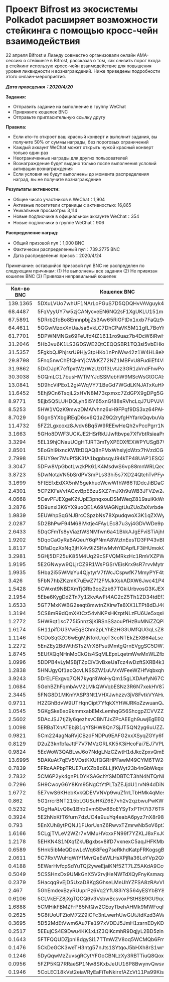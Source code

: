 # Проект Bifrost из экосистемы Polkadot расширяет возможности стейкинга с помощью кросс-чейн взаимодействия
22 апреля Bifrost и Лианду совместно организовали онлайн AMA-сессию о стейкинге в Bifrost, рассказав о том, как снизить порог входа в стейкинг использую кросс-чейн взаимодействие для повышения уровня ликвидности и вознаграждений. Ниже приведены подробности этого онлайн-мероприятия.

***Дата проведения：2020/4/20***

**Задания:**
- Отправить задание на выполнение в группу WeChat
- Привяжите кошелек BNC
- Отправьте пригласительную ссылку другу

**Правила:**
- Если кто-то откроет ваш красный конверт и выполнит задания, вы получите 50% от суммы награды, без пороговых ограничений
- Каждый аккаунт WeChat может открыть чужой красный конверт только один раз
- Неограниченные награды для других пользователей
- Вознаграждение будет выдано только после выполнения условий активации вознаграждения
- Если условия не будут выполнены до момента распределения наград, вы не получите вознаграждение

**Результаты активности:**

- Общее число участников в WeChat：1,904
- Активные посетители страницы с активностью: 16,865
- Уникальные просмотры: 3,114
- Новые подписчике в официальном аккаунте WeChat：354
- Новые подписчики в группе WeChat：906

**Распределение наград:**

- Общий призовой пул：1,000 BNC
- Фактически распределенный пул：739.2775 BNC
- Дата распределения призов：2020/4/24

Примечание: оставшийся призовой пул BNC не распределен по следующим причинам: (1) Не выполнены все задания (2) Не привязан кошелек BNC (3) Привязан неправильный кошелек

| Кол-во BNC | Кошелек BNC                                      |
| ---------- | ------------------------------------------------ |
| 139.1365   | 5DXuLVUo7whUF1NArLoPGuS7D5QDQHvVAVguyk4an2V9LQjc |
| 68.4487    | 5FqVyyUY7w5zjCANycveEN6NQ2sF1XgUKLU151m5hdG1MjKf |
| 67.5891    | 5DRrb2foBo8EnnnpbjjZs3Aw65RiGFtDx1xxb7FaQz9qMYBZ |
| 64.4611    | 5GGwMzoxXnUaJsa6vkLC7DhCPaVK5M11gfL7BoYKezMvzxiV |
| 61.7701    | 5DPWNMNGs69FeUfd4iZ1611ro9uaz7b4DcW6iRwH7V2YGfYR |
| 31.2046    | 5Hb3vu6K1LS3GDSWE2QtCEQQSBR1TQ3si5vbEHknkMkoZhaR |
| 31.5357    | 5FgkbQJPhjrsrU9Hjy3tpHKo1nPniWw42z1W4HL8eXjW5f5s |
| 29.8798    | 5Fnq5nwChEfQHrYjCWkKZ72NZ1MBFvU8FudiiEf4VHnDoE7o |
| 31.9862    | 5DkDJpK7effpxtWzrWzUzGf3LvtJz3GR1aVndFhwPojaJqo5 |
| 30.3038    | 5GQmLC17busHWTMYJdSSMebhW9MScWsGtGCAtsjiMmYa8PLP |
| 13.0841    | 5D9hcViPEo12gi4WqVY71BeGd7WGdLKNJATxKuHXYs7hnqjy |
| 11.6452    | 5Ehj9Cn6TsqiL2xHVN8M73qxmxc7ZdGPX9gDPg5GHvdko83Z |
| 8.9771     | 5Ejb5Q5LUHDQLyh5i5Y65xnGf88sRVhcLqJ7UPVJVRLRKetB |
| 8.5253     | 5HW1VQzK9mwzDMAfvhnz6xH9FPqf9DS3xz64PAHP9fS5hdiG |
| 8.7029     | 5GgnSYXbgiREqD6sv6Q1aZ9Q2ryfgHYfarkQqvbuVafEXyiw |
| 11.4732    | 5FZ2Lgxcoxz8Jvdv6Bq5W9REEwHeQh2vPccPgrr1Na7NfzWM |
| 3.1663     | 5GHo8DWF3UCKJE2HSrRkUJwftbvpe7XfVbtRsieaPr3UANbF |
| 3.3294     | 5EL19hjCNauUCgHTJRT3mTyXPEDXfEXWPYUSgB7Wxwjv2ixo |
| 2.8501     | 5EoGhi9ixncKWBtDQAQ8nFMxWhsiyjoWzx7hVzdCG8gVDoYj |
| 2.7998     | 5EUY9er7MuPfSK3fA1bgpbsqyJ94kTP48UAP1ESQ32BD1ECx |
| 3.3047     | 5DFw8VpGbctLwzkPk61K4MsdwS6vp88mnWRLQeq3tcKpzq56 |
| 3.8723     | 5DwNotaVN5bSrdPV3mPLs33hi5s7XD24QtehTvPFyqLtiysE |
| 3.1699     | 5FtEEfxEdXX5nM5gekhuoWcwWfhW66TtDdcJiBDaCezpF6ex |
| 2.4301     | 5CPZKFaVvfACxvBpEBzuSXZ7mJXh9uWB3JFVZw2JJKCZS6t4 |
| 4.0668     | 5CevPFJEXgeKZtUpE3pnqxouDSMWeqZ819suiKkWmRyCo6F9 |
| 3.2876     | 5D9unxi3K6YX9uoQE1A69MAGNgtUuZUoZaXvrbde87VPQ2rd |
| 1.9839     | 5EUWhpSqGNJBrcCSpzbNs78XpudqwoX3K1qZXWyHymNKwyu9 |
| 2.0287     | 5D2BhPwF94M68iVktje4FAyLEc87u3yj4GDVWDe9pftFw1z3 |
| 2.6433     | 5DqCFmTs8yViaztWSNMfwn6a41BkkAJgEFviSTiAjhHoK8SF |
| 1.9202     | 5DqoCaGyRaBAQeuY6qPNmA8WztnEesTD3FP43vBDoiRhv5VA |
| 1.8117     | 5DfaDqzXxNq3jHX4v9iZSHwMvhYiDApfLF3iHUmokGMRZNqQ |
| 3.2981     | 5GHj5DF25uK85M4Uq29cSFVQMRkzHc1RmVXZPW4zf3NXf1c1 |
| 1.9195     | 5E2GNwyw9QLjrCZ9R1WsPGSrVEisKrx9sR7rvvMytrrEkeXX |
| 1.9935     | 5Hba2i55WMaYu4QjytyrV7tWcJCspwfK7MmyPYF4tYmcTgmA |
| 3.426      | 5FbN7hbZKzmK7uEwZ7f2FMJkXskADXW6Jwc41P4pfYJL43rb |
| 1.5428     | 5CWxnt9NBDXmTjGRb3oqZzk67TGkiUrbvosG3KJEXW3QFvRq |
| 2.1954     | 5Ebe6KygDdZTn7y12kvAwFt4AC2cZ5Th1ZD34tdEf3f7QM3P |
| 1.6533     | 5GT7MxKWBG2seqt8mwtnZXirwTe8XX1LTPt8dDJ4Cgdw1upf |
| 1.3194     | 5CS8mR9dQmXKtCz54vNKPsHKzptNLzFU6Ue5xqsHa92RDPAy |
| 1.2772     | 5HW9qt1sc775i5nnzSjKiRSnSSaouPfHzBuMNiZZQPiibEBV |
| 1.6174     | 5H11pifDU3VwEqSChm2pLYhEzHG3UMfQUGqLsZ8QmyRwm3dS |
| 1.1146     | 5CDoSqGZC6wEgMjNfokUqeT3coNTEkZEXB64aLse1VN9LdnY |
| 1.2272     | 5EnZEy2BdWthSTsZVrXBPsutMmtgQrnEVggSC5DW73FwLSP4 |
| 1.8745     | 5EUfXQqNHnMoCkGts4SqMLEpxLqetmWwMxWLZfbSujoR7Rvu |
| 1.0996     | 5DDPB4vLyMSBjTZpCiV3vBxeUaTcz4wDzftSXRB4k12WqMLw |
| 1.2838     | 5HNUgyQf1acQcvLNSSZW1uUVxWFeeWZHfVqbxqh91v9fSh3P |
| 3.9243     | 5DrELFExgvq7QN7kyqr8WoHyQm15gLXDAefyN67CoTXyMJ13 |
| 1.0684     | 5GehBZhFqmbAvV2LMkQWVqbESNz3R6N7xekHV87CqitPaUkm |
| 2.3445     | 5FNG8D1MKmYASP3Nt1VHXJwhzzv3jV8FvtkVYAHuuDim4no1 |
| 0.9711     | H2ZGhBdvW9UTHqnCipt7YfqkXYHWJRKoZzwuanQJP9fu7s5  |
| 1.0545     | 5GKgSkeEeo9kmmxabEMxLemhqG56ShcgpZCVVZZA39Se9Spq |
| 2.5602     | 5DAcJSJ7tjZiy6qezhsvCBNTJxZPcAEEgh9uwjEgEEQ39JBW |
| 1.0098     | 5ERBaTXnATEbj81qYfSHW8Qn7SjJT5QN2yg6uUZZJyeUBicZ |
| 0.9821     | 5Cm224agNaRVjCBzdFNDPu9EAFG2xxXSyqZGYy6fd3ekZ5fd |
| 0.8129     | D2uZ3knfbfaJttF7V7MVzGRLKK5K3iHcoFai7EJ7VPLKvcW  |
| 0.9824     | 5EcWoW3QABLwJ6o7NdgLNzCZwtH1dJkcZpxvQmBa555p7DfQ |
| 13.6995    | 5DAKuAt7qEV5VDstKXUfQGRHPFawM49CYM6TW2qMZfifMJXu |
| 0.7839     | 5FRcAAPbpTRUE7urXZb8d6LLjfKWyt23b4nGbWkqxR8fe7nF |
| 2.7832     | 5CM6P2yk4gnPLDYKSAGchYSMDBTCT3hN4NTQrNHbuwUzRYMT |
| 0.7296     | 5H9CwoyG6Y8Km95NgCtYtPLTaZEJjdU1rvN94dDiNspeyQrd |
| 1.6772     | 5E7vwS6KHebKvkQDEVVNVp9wuZfrrLTbHMk4qMesicMLjedZ |
| 0.862      | 5G1rrcrBNT215bLGUSuHKiZ6E7vh2v2qzbwuPwKWQbgRpbhP |
| 0.5232     | 5GgHaALvQ8e1Bhb9vm5Ew8BoEYSyTxPTH7i376TRpnUtxpMG |
| 0.3924     | 5E2hNxKfT6furn7dzUC4a9uuYq4eabA6pyz7nX8r98P7mwhy |
| 0.793      | 5EnXUh8ytPQNJ1FUorUsnZ6RwvxTZmrwNb5oV6pt3q9Hoye7 |
| 1.6166     | 5CLgjTVLeV2WZr7vMMuHVcxxFN99f7YZKLJ8xFxJCCVo7Rnv |
| 1.2178     | 5EHKN4S1NXqfZkUBgxbsv8ifD7vxnexC5aqJHFKMbsJFy6fr |
| 0.6589     | 5Hnk5ibMeQDowLcWq68Feg7seRkhdKatpFRKogsgBtJ8F7YQ |
| 2.0611     | 5C7RxVWuHqWtYfMvrQeEeWLHsXPjRa36LoYVp2QXpDm43Y6X |
| 0.4188     | 5EWerHvfcpSdYuTQj2yweEjaiKNf5ZT7LZ5AKdA9CcCr7N8D |
| 0.5049     | 5CSSHnxDx9UMkGnX5V2rvjHeNWTdXQyFnyKsmaqsgLp3uMMY |
| 0.2379     | 5Hacqq9vEjD5UxaD8KgSGhseLMeUhYZFSA8zRAvVMtsg5uq1 |
| 2.467      | 5GhEmdexBzyRUuprPz6Vq2YfU83iYS564yESYbBY8JjKyqNm |
| 0.6106     | 5CLVkEFZ8jXgTQCQ6v3VsbwBcsvoxPStHSB9GU9qccyCx4dg |
| 1.6888     | 5CMHikFBMZFrP85NtQw2CEoyTbehAHMk9MWFoqP6G4z9efUe |
| 0.2625     | 5G8tUoUFZioM72Z9iCFc3nLwerhUwGUtJtdKzd3AVayYFBNc |
| 0.3695     | 5D52MdEtVwm6Au7Fe197xVDDJ5JmH1zsrnEDyKDpXgu4Jfo8 |
| 0.2517     | 5EEujCS4E9Dwu4KK1xLtZ3QiKcmhR9DqjyL2BD5zinemr3NF |
| 0.1643     | 5FTFQQUDZjpni8dgySi17TTmWZV8oq5WCMQb6Fmgrdv8Jh3D |
| 0.1476     | 5CkDeGCK3weTH3ntg57nJts1SYtqoJ5bHXh8rS1wrvg7xNwA |
| 0.1246     | 5DyQqwMzZuvsgRCytYFGoCBNLzXy3RBTTiuQ8QoxXDEVtJzW |
| 0.0956     | 5FZP5KQ7RRaeSP1Nw8SKxbJeUU16P8BwynvQwswfU2AoqRq4 |
| 0.1946     | 5CoLEC18kVst2eiaVRyEaFiTeNkirxfAZcVt11Pa99KisSJU |